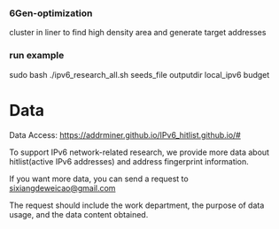 ### 6Gen-optimization
cluster in liner to find high density area and generate target addresses


### run example
sudo bash ./ipv6_research_all.sh seeds_file outputdir  local_ipv6 budget

# Data

Data Access: https://addrminer.github.io/IPv6_hitlist.github.io/#

To support IPv6 network-related research, we provide more data about hitlist(active IPv6 addresses) and address fingerprint information.

If you want more data, you can send a request to sixiangdeweicao@gmail.com

The request should include the work department, the purpose of data usage, and the data content obtained.
